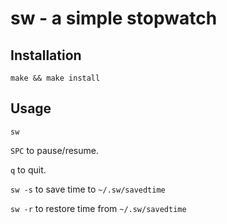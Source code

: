 # sw - a simple stopwatch

## Installation

`make && make install`

## Usage

`sw`

`SPC` to pause/resume.

`q` to quit.

`sw -s` to save time to `~/.sw/savedtime`

`sw -r` to restore time from `~/.sw/savedtime`
